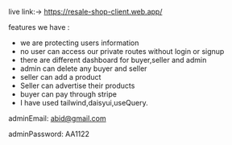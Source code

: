 live link:-> https://resale-shop-client.web.app/


features we have :
* we are protecting users information 
* no user can access our private routes without login or signup
* there are different dashboard for buyer,seller and admin
* admin can delete any buyer and seller
* seller can add a product 
* Seller can advertise their products
* buyer can pay through stripe
* I have used tailwind,daisyui,useQuery.

adminEmail: abid@gmail.com

adminPassword: AA1122
